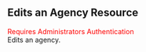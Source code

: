 ## Edits an Agency Resource
<span style="color:red">Requires Administrators Authentication</span>  
Edits an agency.
